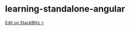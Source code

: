 # learning-standalone-angular

[Edit on StackBlitz ⚡️](https://stackblitz.com/edit/angular-ivy-hsqnau)
